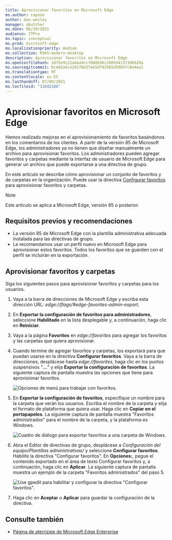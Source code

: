 ```yaml
---
title: Aprovisionar favoritos en Microsoft Edge
ms.author: capoon
author: dan-wesley
manager: abutcher
ms.date: 06/29/2021
audience: ITPro
ms.topic: conceptual
ms.prod: microsoft-edge
ms.localizationpriority: medium
ms.collection: M365-modern-desktop
description: Aprovisionar favoritos en Microsoft Edge
ms.openlocfilehash: 2d75e9c22a8aa9cc70d8b96c280934137396620a
ms.sourcegitcommit: bce02a5ce2617bb37ee5d743365d50b5fc8e4aa1
ms.translationtype: MT
ms.contentlocale: es-ES
ms.lasthandoff: 07/09/2021
ms.locfileid: "11642186"
---
```

# <a name="provision-favorites-for-microsoft-edge"></a>Aprovisionar favoritos en Microsoft Edge

Hemos realizado mejoras en el aprovisionamiento de favoritos basándonos en los comentarios de los clientes. A partir de la versión 85 de Microsoft Edge, los administradores ya no tienen que diseñar manualmente un archivo para aprovisionar favoritos. Los administradores pueden agregar favoritos y carpetas mediante la interfaz de usuario de Microsoft Edge para generar un archivo que puede exportarse a una directiva de grupo.

En este artículo se describe cómo aprovisionar un conjunto de favoritos y de carpetas en la organización. Puede usar la directiva [Configurar favoritos](//DeployEdge/microsoft-edge-policies#configure-favorites) para aprovisionar favoritos y carpetas.

> [!NOTE]
> Este artículo se aplica a Microsoft Edge, versión 85 o posterior.

## <a name="prerequisites-and-recommendations"></a>Requisitos previos y recomendaciones

- La versión 85 de Microsoft Edge con la plantilla administrativa adecuada instalada para las directivas de grupo.
- Le recomendamos usar un perfil nuevo en Microsoft Edge para aprovisionar estos favoritos. Todos los favoritos que se guarden con el perfil se incluirán en la exportación.  

## <a name="provision-favorites-and-folders"></a>Aprovisionar favoritos y carpetas

Siga los siguientes pasos para aprovisionar favoritos y carpetas para los usuarios.

1. Vaya a la barra de direcciones de Microsoft Edge y escriba esta dirección URL: *edge://flags/#edge-favorites-admin-export*.
2. En **Exportar la configuración de favoritos para administradores**, seleccione **Habilitado** en la lista desplegable y, a continuación, haga clic en **Reiniciar**.

3. Vaya a la página **Favoritos** en *edge://favorites* para agregar los favoritos y las carpetas que quiera aprovisionar.

<!--
4. On the **Favorites bar**, click **Add folder**. The folder structure of favorites that are set in the profile you're using will be reflected in the folder you provision for your users. The next screenshot shows "Managed favorites", the folder we'll use to provision favorites.

   ![Add a folder](media/edge-learnmore-provision-favorites/provision-favorites-add-folder.png)

   > [!TIP]
   > Add existing folders that contain favorites you want to provision for your users.

5. Select "Managed favorites" and then click **Add favorite**. The next screenshot shows the favorite we've added.

   ![Add a favorite](media/edge-learnmore-provision-favorites/provision-favorites-add-favorite.png)-->

4. Cuando termine de agregar favoritos y carpetas, los exportará para que puedan usarse en la directiva **Configurar favoritos**. Vaya a la barra de direcciones, desplácese hasta *edge://favorites*, haga clic en los puntos suspensivos "**...**" y elija **Exportar la configuración de favoritos**. La siguiente captura de pantalla muestra las opciones que tiene para aprovisionar favoritos.

   ![Opciones de menú para trabajar con favoritos.](media/edge-learnmore-provision-favorites/provision-favorites-menu-options.png)

5. En **Exportar la configuración de favoritos**, especifique un nombre para la carpeta que verán los usuarios. Escriba el nombre de la carpeta y elija el formato de plataforma que quiera usar. Haga clic en **Copiar en el portapapeles**. La siguiente captura de pantalla muestra "Favoritos administrados" para el nombre de la carpeta, y la plataforma es Windows.

   ![Cuadro de diálogo para exportar favoritos a una carpeta de Windows.](media/edge-learnmore-provision-favorites/provision-favorites-export.png)

6. Abra el Editor de directivas de grupo, desplácese a *Configuración del equipo/Plantillas administrativas/* y seleccione **Configurar favoritos**. Habilite la directiva "Configurar favoritos". En **Opciones:**, pegue el contenido exportado en el área de texto Configurar favoritos y, a continuación, haga clic en **Aplicar**. La siguiente captura de pantalla muestra un ejemplo de la carpeta "Favoritos administrados" del paso 5.

   ![Use gpedit para habilitar y configurar la directiva "Configurar favoritos".](media/edge-learnmore-provision-favorites/provision-favorites-gpedit.png)

7. Haga clic en **Aceptar** o **Aplicar** para guardar la configuración de la directiva.

## <a name="see-also"></a>Consulte también

- [Página de aterrizaje de Microsoft Edge Enterprise](https://aka.ms/EdgeEnterprise)